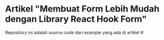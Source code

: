 # Artikel "Membuat Form Lebih Mudah dengan Library React Hook Form"
Repository ini adalah source code dari example yang ada di artikel #
